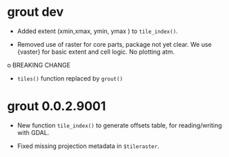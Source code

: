 # grout dev

* Added extent (xmin,xmax, ymin, ymax ) to `tile_index()`. 

* Removed use of raster for core parts, package not yet clear. We use {vaster} for
basic extent and cell logic. No plotting atm. 

o BREAKING CHANGE

* `tiles()` function replaced by `grout()`

# grout 0.0.2.9001

* New function `tile_index()` to generate offsets table, for reading/writing with GDAL. 

* Fixed missing projection metadata in `$tileraster`. 

